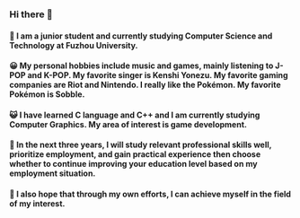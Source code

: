 ### Hi there 👋
#### 🌱 I am a junior student and currently studying Computer Science and Technology at Fuzhou University.
#### 😀 My personal hobbies include music and games, mainly listening to J-POP and K-POP. My favorite singer is Kenshi Yonezu. My favorite gaming companies are Riot and Nintendo. I really like the Pokémon. My favorite Pokémon is Sobble.
#### 😺 I have learned C language and C++ and I am currently studying Computer Graphics. My area of interest is game development.
#### 🥰 In the next three years, I will study relevant professional skills well, prioritize employment, and gain practical experience then choose whether to continue improving your education level based on my employment situation.
#### 🐶 I also hope that through my own efforts, I can achieve myself in the field of my interest.
<!--
**hakuto2003/hakuto2003** is a ✨ _special_ ✨ repository because its `README.md` (this file) appears on your GitHub profile.
